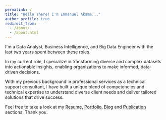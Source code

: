 ```yaml
---
permalink: /
title: "Hello There! I'm Emmanuel Akama..."
author_profile: true
redirect_from: 
  - /about/
  - /about.html
---
```


I'm a Data Analyst, Business Intelligence, and Big Data Engineer with the last two years spent between these roles. 

In my current role, I specialize in transforming diverse and complex datasets into actionable insights, enabling organizations to make informed, data-driven decisions.

With my previous background in professional services as a technical support consultant, I have built a unique blend of competencies and technical expertise to understand diverse client needs and deliver tailored solutions that drive success. 

Feel free to take a look at my [Resume](/cv/), [Portfolio](/portfolio/), [Blog](/year-archive/) and [Publication](/publications/) sections. Thank you.

